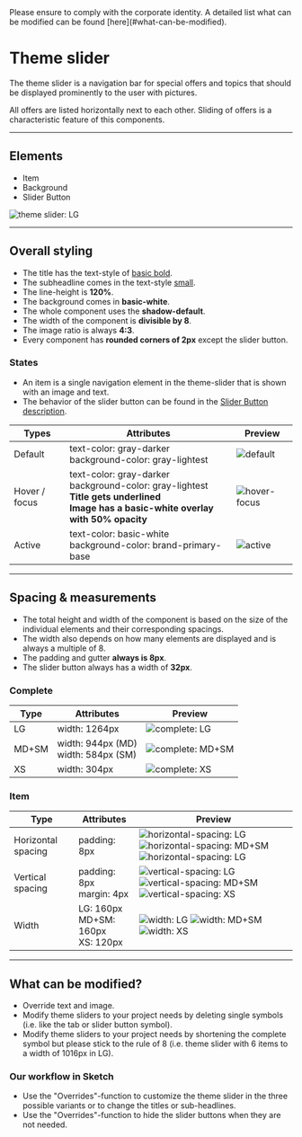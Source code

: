 <AlertInfo alertHeadline="Modifiable">
Please ensure to comply with the corporate identity. A detailed list what can be modified can be found [here](#what-can-be-modified).
</AlertInfo>

# Theme slider

The theme slider is a navigation bar for special offers and topics that should be displayed prominently to the user with pictures.

All offers are listed horizontally next to each other. Sliding of offers is a characteristic feature of this components.

---

## Elements

- Item
- Background
- Slider Button

![theme slider: LG](assets/elements/LG@1x.png)

---

## Overall styling

- The title has the text-style of [basic bold](../../General/Typography/Typography.md#basic-bold).
- The subheadline comes in the text-style [small](../../General/Typography/Typography.md#small).
- The line-height is **120%**.
- The background comes in **basic-white**.
- The whole component uses the **shadow-default**.
- The width of the component is **divisible by 8**.
- The image ratio is always **4:3**.
- Every component has **rounded corners of 2px** except the slider button.

### States

- An item is a single navigation element in the theme-slider that is shown with an image and text.
- The behavior of the slider button can be found in the [Slider Button description](../Slider%20button/Slider%20button.md).

| Types | Attributes | Preview |
|---|---|---|
| Default | text-color: gray-darker<br>background-color: gray-lightest | ![default](assets/states/default@1x.png) |
| Hover / focus | text-color: gray-darker<br>background-color: gray-lightest<br>**Title gets underlined**<br>**Image has a basic-white overlay with 50% opacity** | ![hover-focus](assets/states/hover-focus@1x.png) |
| Active | text-color: basic-white<br>background-color: brand-primary-base | ![active](assets/states/active@1x.png) |

---

## Spacing & measurements

- The total height and width of the component is based on the size of the individual elements and their corresponding spacings.
- The width also depends on how many elements are displayed and is always a multiple of 8.
- The padding and gutter **always is 8px**.
- The slider button always has a width of **32px**.

### Complete

| Type | Attributes | Preview |
|---|---|---|
| LG | width: 1264px | ![complete: LG](assets/measurements/LG/complete@1x.png) |
| MD+SM | width: 944px (MD)<br>width: 584px (SM) | ![complete: MD+SM](assets/measurements/MD+SM/complete@1x.png) |
| XS | width: 304px |  ![complete: XS](assets/measurements/XS/complete@1x.png) |

### Item

| Type | Attributes | Preview |
|---|---|---|
| Horizontal spacing | padding: 8px | ![horizontal-spacing: LG](assets/measurements/LG/horizontal-spacing@1x.png) ![horizontal-spacing: MD+SM](assets/measurements/MD+SM/horizontal-spacing@1x.png) ![horizontal-spacing: LG](assets/measurements/XS/horizontal-spacing@1x.png) |
| Vertical spacing | padding: 8px<br>margin: 4px |  ![vertical-spacing: LG](assets/measurements/LG/vertical-spacing@1x.png) ![vertical-spacing: MD+SM](assets/measurements/MD+SM/vertical-spacing@1x.png) ![vertical-spacing: XS](assets/measurements/XS/vertical-spacing@1x.png) |
| Width | LG: 160px<br>MD+SM: 160px<br>XS: 120px | ![width: LG](assets/measurements/LG/width@1x.png) ![width: MD+SM](assets/measurements/MD+SM/width@1x.png) ![width: XS](assets/measurements/XS/width@1x.png)|

---

## What can be modified?

- Override text and image.
- Modify theme sliders to your project needs by deleting single symbols (i.e. like the tab or slider button symbol).
- Modify theme sliders to your project needs by shortening the complete symbol but please stick to the rule of 8 (i.e. theme slider with 6 items to a width of 1016px in LG).


### Our workflow in Sketch

- Use the "Overrides"-function to customize the theme slider in the three possible variants or to change the titles or sub-headlines.
- Use the "Overrides"-function to hide the slider buttons when they are not needed.
